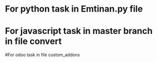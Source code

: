 # For python task in Emtinan.py file 
# For javascript task in master branch in file convert
#For odoo task in file custom_addons
